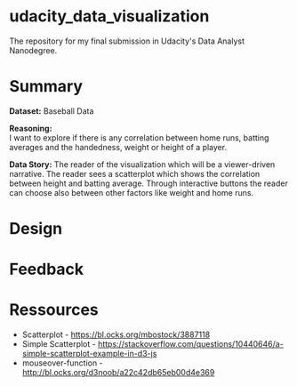 # udacity_data_visualization
The repository for my final submission in Udacity's Data Analyst Nanodegree.

# Summary

**Dataset:**
Baseball Data

**Reasoning:**		
I want to explore if there is any correlation between home runs, batting averages and the handedness, weight or height of a player.

**Data Story:**
The reader of the visualization which will be a viewer-driven narrative. The reader sees a scatterplot which shows the correlation between height and batting average. Through interactive buttons the reader can choose also between other factors like weight and home runs.

# Design

# Feedback

# Ressources
* Scatterplot - https://bl.ocks.org/mbostock/3887118
* Simple Scatterplot - https://stackoverflow.com/questions/10440646/a-simple-scatterplot-example-in-d3-js
* mouseover-function - http://bl.ocks.org/d3noob/a22c42db65eb00d4e369
